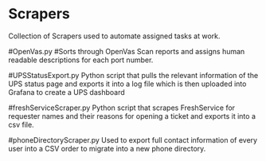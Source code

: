 # Scrapers
Collection of Scrapers used to automate assigned tasks at work.


#OpenVas.py
#Sorts through OpenVas Scan reports and assigns human readable descriptions for each port number.

#UPSStatusExport.py
Python script that pulls the relevant information of the UPS status page and exports it into a log file which is then uploaded into Grafana to create a UPS dashboard

#freshServiceScraper.py
Python script that scrapes FreshService for requester names and their reasons for opening a ticket and exports it into a csv file.

#phoneDirectoryScraper.py
Used to export full contact information of every user into a CSV order to migrate into a new phone directory.
